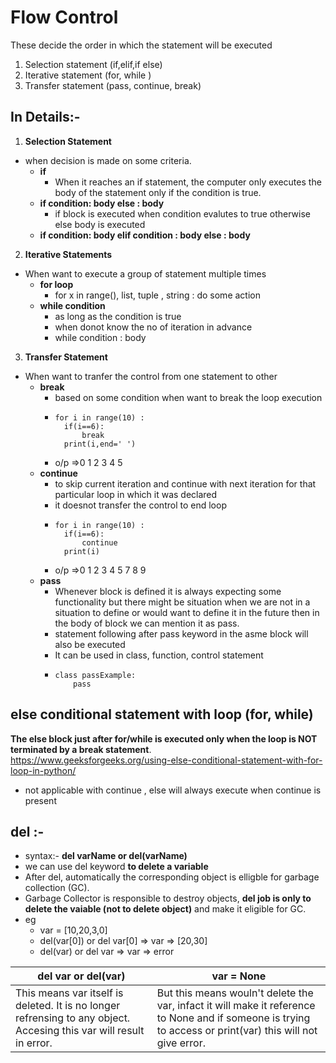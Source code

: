 # Flow Control
These decide the order in which the statement will be executed
1. Selection statement (if,elif,if else)
2. Iterative statement (for, while )
3. Transfer statement (pass, continue, break)  

## In Details:-
1. **Selection Statement**
- when decision is made on some criteria.
    - **if** 
        - When it reaches an if statement, the computer only executes the body of the statement only if the condition is true.
    - **if condition: body  else : body**
        - if block is executed when condition evalutes to true otherwise else body is executed
    - **if condition: body elif condition : body  else : body**

2. **Iterative Statements**
- When want to execute a group of statement multiple times
    - **for loop**
        - for x in range(), list, tuple , string : do some action 
    - **while condition**
        - as long as the condition is true
        - when donot know the no of iteration in advance
        -  while condition : body

3. **Transfer Statement**
- When want to tranfer the control from one statement to other
    - **break**
        - based on some condition when want to break the loop execution
        -     for i in range(10) : 
                if(i==6):
                    break
                print(i,end=' ')
        - o/p =>0 1 2 3 4 5
    - **continue**
        - to skip current iteration and continue with next iteration for that particular loop in which it was declared
        - it doesnot transfer the control to end loop
        -     for i in range(10) : 
                if(i==6):
                    continue
                print(i)
        - o/p =>0 1 2 3 4 5 7 8 9
    - **pass**
        - Whenever block is defined it is always expecting some functionality but there might be situation when we are not in a situation to define or would want to define it in the future then in the body of block we can mention it as pass.
        - statement following after pass keyword in the asme block will also be executed  
        - It can be used in class, function, control statement 
        -     class passExample:
                  pass 
    

## else conditional statement with loop (for, while)
**The else block just after for/while is executed only when the loop is NOT terminated by a break statement**.                                                  
https://www.geeksforgeeks.org/using-else-conditional-statement-with-for-loop-in-python/                                                               
- not applicable with continue , else will always execute when continue is present                      

## del :-
- syntax:- **del varName or del(varName)**
- we can use del keyword **to delete a variable**
- After del, automatically the corresponding object is elligble for garbage collection (GC).
- Garbage Collector is responsible to destroy objects, **del job is only to delete the vaiable (not to delete object)** and make it eligible for GC.
- eg
    - var = [10,20,3,0]
    - del(var[0])  or  del var[0]   => var => [20,30]
    - del(var)     or  del var      => var => error

| **del var or del(var)** | **var = None** |                                                       
| ----------------------- | -------------- |                                                                                  
| This means var itself is deleted. It is no longer refrensing to any object. Accesing this var will result in error. | But this means wouln't delete the var, infact it will make it reference to None and if someone is trying to access or print(var) this will not give error. |


